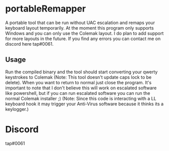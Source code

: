 # portableRemapper
A portable tool that can be run without UAC escalation and remaps your keyboard layout temporarily. At the moment this program only supports Windows and you can only use the Colemak layout. I do plan to add support for more layouts in the future. If you find any errors you can contact me on discord here tap#0061.

## Usage
Run the compiled binary and the tool should start converting your qwerty keystrokes to Colemak (Note: This tool doesn't update caps lock to be delete). When you want to return to normal just close the program. It's important to note that I don't believe this will work on escalated software like powershell, but if you can run escalated software you can run the normal Colemak installer ;) (Note: Since this code is interacting with a LL keyboard hook it may trigger your Anti-Virus software because it thinks its a keylogger.)

# Discord
tap#0061
